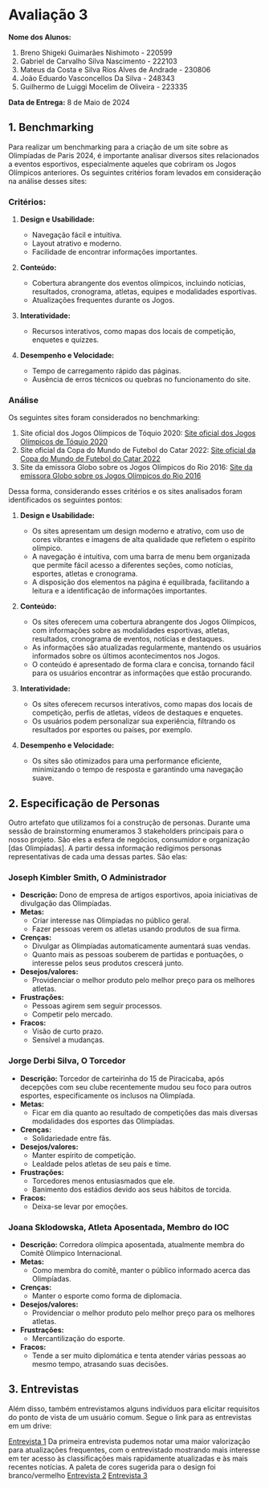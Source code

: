# Avaliação 3

**Nome dos Alunos:**
1. Breno Shigeki Guimarães Nishimoto - 220599
2. Gabriel de Carvalho Silva Nascimento - 222103
3. Mateus da Costa e Silva Rios Alves de Andrade - 230806
4. João Eduardo Vasconcellos Da Silva - 248343
5. Guilhermo de Luiggi Mocelim de Oliveira - 223335

**Data de Entrega:** 8 de Maio de 2024

## 1. Benchmarking

Para realizar um benchmarking para a criação de um site sobre as Olimpíadas de Paris 2024, é importante analisar diversos sites relacionados a eventos esportivos, especialmente aqueles que cobriram os Jogos Olímpicos anteriores. Os seguintes critérios foram levados em consideração na análise desses sites:

### Critérios:

1. **Design e Usabilidade:**
   - Navegação fácil e intuitiva.
   - Layout atrativo e moderno.
   - Facilidade de encontrar informações importantes.

2. **Conteúdo:**
   - Cobertura abrangente dos eventos olímpicos, incluindo notícias, resultados, cronograma, atletas, equipes e modalidades esportivas.
   - Atualizações frequentes durante os Jogos.

3. **Interatividade:**
   - Recursos interativos, como mapas dos locais de competição, enquetes e quizzes.

4. **Desempenho e Velocidade:**
   - Tempo de carregamento rápido das páginas.
   - Ausência de erros técnicos ou quebras no funcionamento do site.

### Análise

Os seguintes sites foram considerados no benchmarking:
1) Site oficial dos Jogos Olímpicos de Tóquio 2020: [Site oficial dos Jogos Olímpicos de Tóquio 2020](https://olympics.com/pt/olympic-games/tokyo-2020)
2) Site oficial da Copa do Mundo de Futebol do Catar 2022: [Site oficial da Copa do Mundo de Futebol do Catar 2022](https://www.fifa.com/fifaplus/pt/tournaments/mens/worldcup/qatar2022)
3) Site da emissora Globo sobre os Jogos Olímpicos do Rio 2016: [Site da emissora Globo sobre os Jogos Olímpicos do Rio 2016](https://g1.globo.com/rj/rio-de-janeiro/olimpiadas/rio-2016/)

Dessa forma, considerando esses critérios e os sites analisados foram identificados os seguintes pontos:

1. **Design e Usabilidade:**
   - Os sites apresentam um design moderno e atrativo, com uso de cores vibrantes e imagens de alta qualidade que refletem o espírito olímpico.
   - A navegação é intuitiva, com uma barra de menu bem organizada que permite fácil acesso a diferentes seções, como notícias, esportes, atletas e cronograma.
   - A disposição dos elementos na página é equilibrada, facilitando a leitura e a identificação de informações importantes.

2. **Conteúdo:**
   - Os sites oferecem uma cobertura abrangente dos Jogos Olímpicos, com informações sobre as modalidades esportivas, atletas, resultados, cronograma de eventos, notícias e destaques.
   - As informações são atualizadas regularmente, mantendo os usuários informados sobre os últimos acontecimentos nos Jogos.
   - O conteúdo é apresentado de forma clara e concisa, tornando fácil para os usuários encontrar as informações que estão procurando.

3. **Interatividade:**
   - Os sites oferecem recursos interativos, como mapas dos locais de competição, perfis de atletas, vídeos de destaques e enquetes.
   - Os usuários podem personalizar sua experiência, filtrando os resultados por esportes ou países, por exemplo.

4. **Desempenho e Velocidade:**
   - Os sites são otimizados para uma performance eficiente, minimizando o tempo de resposta e garantindo uma navegação suave.

## 2. Especificação de Personas

Outro artefato que utilizamos foi a construção de personas. Durante uma sessão de brainstorming enumeramos 3 stakeholders principais para o nosso projeto. São eles a esfera de negócios, consumidor e organização [das Olimpíadas]. A partir dessa informação redigimos personas representativas de cada uma dessas partes. São elas:

### Joseph Kimbler Smith, O Administrador

- **Descrição:** Dono de empresa de artigos esportivos, apoia iniciativas de divulgação das Olimpíadas.
- **Metas:** 
  - Criar interesse nas Olimpíadas no público geral. 
  - Fazer pessoas verem os atletas usando produtos de sua firma.
- **Crenças:** 
  - Divulgar as Olimpíadas automaticamente aumentará suas vendas.
  - Quanto mais as pessoas souberem de partidas e pontuações, o interesse pelos seus produtos crescerá junto.
- **Desejos/valores:** 
  - Providenciar o melhor produto pelo melhor preço para os melhores atletas.
- **Frustrações:** 
  - Pessoas agirem sem seguir processos.
  - Competir pelo mercado.
- **Fracos:** 
  - Visão de curto prazo.
  - Sensível a mudanças.

### Jorge Derbi Silva, O Torcedor

- **Descrição:** Torcedor de carteirinha do 15 de Piracicaba, após decepções com seu clube recentemente mudou seu foco para outros esportes, especificamente os inclusos na Olimpíada.
- **Metas:** 
  - Ficar em dia quanto ao resultado de competições das mais diversas modalidades dos esportes das Olimpíadas.
- **Crenças:** 
  - Solidariedade entre fãs.
- **Desejos/valores:** 
  - Manter espírito de competição.
  - Lealdade pelos atletas de seu país e time.
- **Frustrações:** 
  - Torcedores menos entusiasmados que ele.
  - Banimento dos estádios devido aos seus hábitos de torcida.
- **Fracos:** 
  - Deixa-se levar por emoções.

### Joana Sklodowska, Atleta Aposentada, Membro do IOC

- **Descrição:** Corredora olímpica aposentada, atualmente membra do Comitê Olímpico Internacional.
- **Metas:** 
  - Como membra do comitê, manter o público informado acerca das Olimpíadas.
- **Crenças:** 
  - Manter o esporte como forma de diplomacia.
- **Desejos/valores:** 
  - Providenciar o melhor produto pelo melhor preço para os melhores atletas.
- **Frustrações:** 
  - Mercantilização do esporte.
- **Fracos:** 
  - Tende a ser muito diplomática e tenta atender várias pessoas ao mesmo tempo, atrasando suas decisões.

## 3. Entrevistas

Além disso, também entrevistamos alguns indivíduos para elicitar requisitos do ponto de vista de um usuário comum. Segue o link para as entrevistas em um drive:

[Entrevista 1](https://drive.google.com/file/d/1MpxjKBWM1Tb3dFBTu8QZojGz5MDwl8RL/view?usp=sharing)
Da primeira entrevista pudemos notar uma maior valorização para atualizações frequentes, com o entrevistado mostrando mais interesse em ter acesso às classificações mais rapidamente atualizadas e às mais recentes notícias. A paleta de cores sugerida para o design foi branco/vermelho
[Entrevista 2](https://drive.google.com/file/d/13KJNjnwSL220n4Oqv0FmQ0KW-c45IhO1/view?usp=sharing)
[Entrevista 3](https://drive.google.com/file/d/13JdPSHgrvqM3rn5NA35R8P0O3ciCVXgv/view?usp=sharing)
